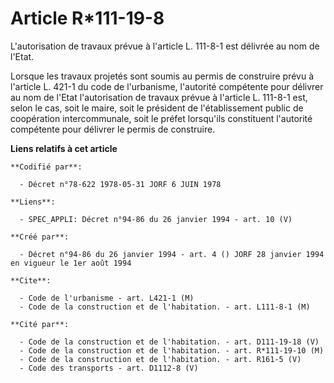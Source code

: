 # Article R*111-19-8

L'autorisation de travaux prévue à l'article L. 111-8-1 est délivrée au nom de l'Etat.

Lorsque les travaux projetés sont soumis au permis de construire prévu à l'article L. 421-1 du code de l'urbanisme,
l'autorité compétente pour délivrer au nom de l'Etat l'autorisation de travaux prévue à l'article L. 111-8-1 est, selon le
cas, soit le maire, soit le président de l'établissement public de coopération intercommunale, soit le préfet lorsqu'ils
constituent l'autorité compétente pour délivrer le permis de construire.

**Liens relatifs à cet article**

	**Codifié par**:

	  - Décret n°78-622 1978-05-31 JORF 6 JUIN 1978

	**Liens**:

	  - SPEC_APPLI: Décret n°94-86 du 26 janvier 1994 - art. 10 (V)

	**Créé par**:

	  - Décret n°94-86 du 26 janvier 1994 - art. 4 () JORF 28 janvier 1994 en vigueur le 1er août 1994

	**Cite**:

	  - Code de l'urbanisme - art. L421-1 (M)
	  - Code de la construction et de l'habitation. - art. L111-8-1 (M)

	**Cité par**:

	  - Code de la construction et de l'habitation. - art. D111-19-18 (V)
	  - Code de la construction et de l'habitation. - art. R*111-19-10 (M)
	  - Code de la construction et de l'habitation. - art. R161-5 (V)
	  - Code des transports - art. D1112-8 (V)
